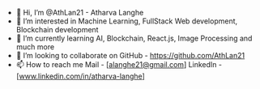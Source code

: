 - 👋 Hi, I’m @AthLan21 - Atharva Langhe
- 👀 I’m interested in Machine Learning, FullStack Web development, Blockchain development
- 🌱 I’m currently learning AI, Blockchain, React.js, Image Processing and much more
- 💞️ I’m looking to collaborate on GitHub - https://github.com/AthLan21
- 📫 How to reach me Mail - [alanghe21@gmail.com] LinkedIn - [www.linkedin.com/in/atharva-langhe]

<!---
AthLan21/AthLan21 is a ✨ special ✨ repository because its `README.md` (this file) appears on your GitHub profile.
You can click the Preview link to take a look at your changes.
--->
